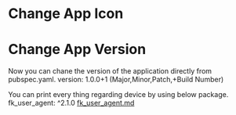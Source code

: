 # Change App Icon


# Change App Version
Now you can chane the version of the application directly from pubspec.yaml.
version: 1.0.0+1 (Major,Minor,Patch,+Build Number) 

You can print every thing regarding device by using below package.
fk_user_agent: ^2.1.0 [fk_user_agent.md](/documentation/package_implementation/fk_user_agent.md)